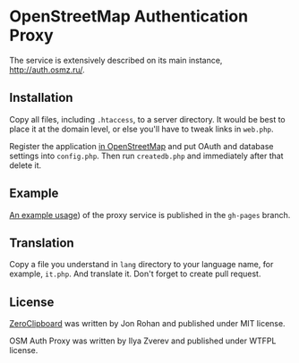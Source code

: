 # OpenStreetMap Authentication Proxy

The service is extensively described on its main instance, http://auth.osmz.ru/.

## Installation

Copy all files, including `.htaccess`, to a server directory. It would be best to place it at the domain level, or else you'll have to tweak links in `web.php`.

Register the application [in OpenStreetMap](http://www.openstreetmap.org/user/username/oauth_clients/new) and put OAuth and database settings into `config.php`. Then run `createdb.php` and immediately after that delete it.

## Example

[An example usage](http://zverik.github.io/osm-auth-proxy/)) of the proxy service is published in the `gh-pages` branch.

## Translation

Copy a file you understand in `lang` directory to your language name, for example, `it.php`. And translate it. Don't forget to create pull request.

## License

[ZeroClipboard](https://github.com/jonrohan/ZeroClipboard) was written by Jon Rohan and published under MIT license.

OSM Auth Proxy was written by Ilya Zverev and published under WTFPL license.

